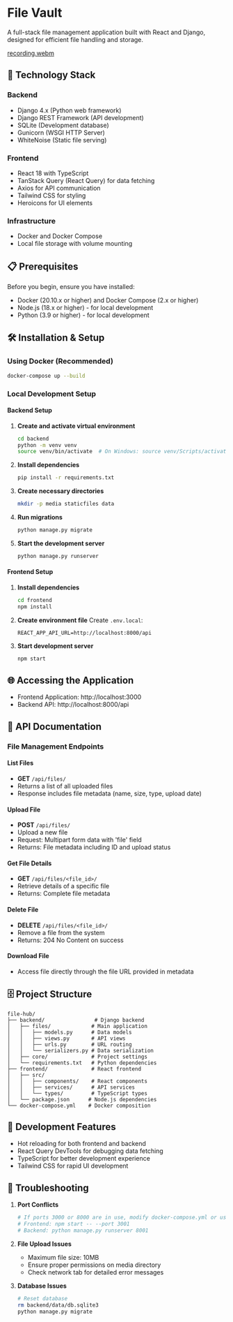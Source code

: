 # File Vault

A full-stack file management application built with React and Django, designed for efficient file handling and storage.

[recording.webm](https://github.com/user-attachments/assets/35798d0e-f6bd-4781-91be-7f88bc06e76d)

## 🚀 Technology Stack

### Backend
- Django 4.x (Python web framework)
- Django REST Framework (API development)
- SQLite (Development database)
- Gunicorn (WSGI HTTP Server)
- WhiteNoise (Static file serving)

### Frontend
- React 18 with TypeScript
- TanStack Query (React Query) for data fetching
- Axios for API communication
- Tailwind CSS for styling
- Heroicons for UI elements

### Infrastructure
- Docker and Docker Compose
- Local file storage with volume mounting

## 📋 Prerequisites

Before you begin, ensure you have installed:
- Docker (20.10.x or higher) and Docker Compose (2.x or higher)
- Node.js (18.x or higher) - for local development
- Python (3.9 or higher) - for local development

## 🛠️ Installation & Setup

### Using Docker (Recommended)

```bash
docker-compose up --build
```

### Local Development Setup

#### Backend Setup
1. **Create and activate virtual environment**
   ```bash
   cd backend
   python -m venv venv
   source venv/bin/activate  # On Windows: source venv/Scripts/activate
   ```

2. **Install dependencies**
   ```bash
   pip install -r requirements.txt
   ```

3. **Create necessary directories**
   ```bash
   mkdir -p media staticfiles data
   ```

4. **Run migrations**
   ```bash
   python manage.py migrate
   ```

5. **Start the development server**
   ```bash
   python manage.py runserver
   ```

#### Frontend Setup
1. **Install dependencies**
   ```bash
   cd frontend
   npm install
   ```

2. **Create environment file**
   Create `.env.local`:
   ```
   REACT_APP_API_URL=http://localhost:8000/api
   ```

3. **Start development server**
   ```bash
   npm start
   ```

## 🌐 Accessing the Application

- Frontend Application: http://localhost:3000
- Backend API: http://localhost:8000/api

## 📝 API Documentation

### File Management Endpoints

#### List Files
- **GET** `/api/files/`
- Returns a list of all uploaded files
- Response includes file metadata (name, size, type, upload date)

#### Upload File
- **POST** `/api/files/`
- Upload a new file
- Request: Multipart form data with 'file' field
- Returns: File metadata including ID and upload status

#### Get File Details
- **GET** `/api/files/<file_id>/`
- Retrieve details of a specific file
- Returns: Complete file metadata

#### Delete File
- **DELETE** `/api/files/<file_id>/`
- Remove a file from the system
- Returns: 204 No Content on success

#### Download File
- Access file directly through the file URL provided in metadata

## 🗄️ Project Structure

```
file-hub/
├── backend/                # Django backend
│   ├── files/             # Main application
│   │   ├── models.py      # Data models
│   │   ├── views.py       # API views
│   │   ├── urls.py        # URL routing
│   │   └── serializers.py # Data serialization
│   ├── core/              # Project settings
│   └── requirements.txt   # Python dependencies
├── frontend/              # React frontend
│   ├── src/
│   │   ├── components/    # React components
│   │   ├── services/      # API services
│   │   └── types/         # TypeScript types
│   └── package.json      # Node.js dependencies
└── docker-compose.yml    # Docker composition
```

## 🔧 Development Features

- Hot reloading for both frontend and backend
- React Query DevTools for debugging data fetching
- TypeScript for better development experience
- Tailwind CSS for rapid UI development

## 🐛 Troubleshooting

1. **Port Conflicts**
   ```bash
   # If ports 3000 or 8000 are in use, modify docker-compose.yml or use:
   # Frontend: npm start -- --port 3001
   # Backend: python manage.py runserver 8001
   ```

2. **File Upload Issues**
   - Maximum file size: 10MB
   - Ensure proper permissions on media directory
   - Check network tab for detailed error messages

3. **Database Issues**
   ```bash
   # Reset database
   rm backend/data/db.sqlite3
   python manage.py migrate
   ```
